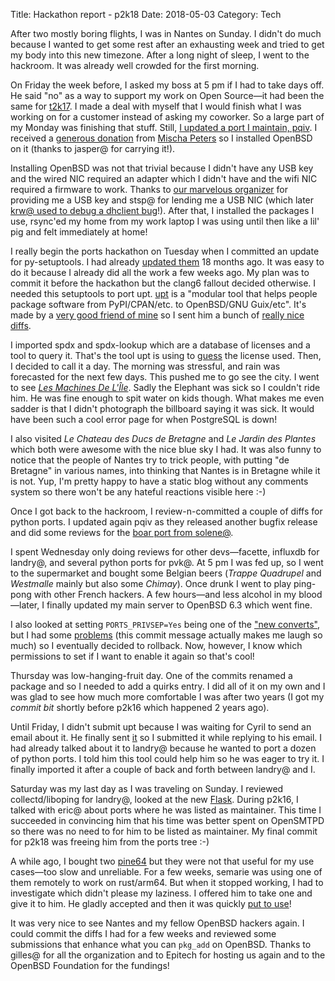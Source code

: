 Title: Hackathon report - p2k18
Date: 2018-05-03
Category: Tech

After two mostly boring flights, I was in Nantes on Sunday. I didn't do much
because I wanted to get some rest after an exhausting week and tried to get my
body into this new timezone. After a long night of sleep, I went to the hackroom.
It was already well crowded for the first morning.

On Friday the week before, I asked my boss at 5 pm if I had to take days off. He said
"no" as a way to support my work on Open Source—it had been the same for
[t2k17](./t2k17.html). I made a deal with myself that I would finish what I was
working on for a customer instead of asking my coworker. So a large part of my
Monday was finishing that stuff. Still, [I updated a port I maintain,
pqiv](https://github.com/openbsd/ports/commit/a322d2ddc88df925eb9c719578e9f6aca0096298).
I received a [generous donation](https://chown.me/iota/dmesg/dmesg-x1.txt) from [Mischa
Peters](https://twitter.com/mischapeters) so I installed OpenBSD on it (thanks
to jasper@ for carrying it!).

Installing OpenBSD was not that trivial because I didn't have any USB key and
the wired NIC required an adapter which I didn't have and the wifi NIC required
a firmware to work. Thanks to [our marvelous
organizer](https://twitter.com/poolporg) for providing me a USB key and stsp@ for
lending me a USB NIC (which later [krw@ used to debug a dhclient
bug](https://undeadly.org/cgi?action=article;sid=20180430190108)!). After that,
I installed the packages I use, rsync'ed my home from my work laptop I was
using until then like a lil' pig and felt immediately at home!

I really begin the ports hackathon on Tuesday when I committed an update for
py-setuptools. I had already [updated them](./b2k16.html) 18 months ago. It was
easy to do it because I already did all the work a few weeks ago. My plan was
to commit it before the hackathon but the clang6 fallout decided otherwise. I
needed this setuptools to port upt. [upt](https://framagit.org/upt) is a
"modular tool that helps people package software from PyPI/CPAN/etc. to
OpenBSD/GNU Guix/etc". It's made by a [very good friend of
mine](https://perso.aquilenet.fr/~steap/) so I sent him a bunch of [really
nice](https://framagit.org/upt/upt-rubygems/commit/ccb5c2c1f9df2c383a02b2297f0354c3692757b4)
[diffs](https://framagit.org/upt/upt-cpan/commit/893ef4aed42a121fb2adb6412dd9c91f81a8e8f0).

I imported spdx and spdx-lookup which are a database of licenses and a tool to
query it. That's the tool upt is using to
[guess](https://framagit.org/upt/upt/blob/master/upt/licenses.py#L702) the
license used. Then, I decided to call it a day. The morning was stressful, and rain was forecasted for the next few days. This pushed me to go see the city. I went to
see [*Les Machines De L'Île*](https://www.lesmachines-nantes.fr/en/). Sadly the
Elephant was sick so I couldn't ride him. He was fine enough to spit water on
kids though. What makes me even sadder is that I didn't photograph the
billboard saying it was sick. It would have been such a cool error page
for when PostgreSQL is down!

I also visited *Le Chateau des Ducs de Bretagne* and *Le Jardin des Plantes*
which both were awesome with the nice blue sky I had. It was also funny to
notice that the people of Nantes try to trick people, with putting "de Bretagne"
in various names, into thinking that Nantes is in Bretagne while it is not.
Yup, I'm pretty happy to have a static blog without any comments system so
there won't be any hateful reactions visible here :-)

Once I got back to the hackroom, I review-n-committed a couple of diffs for
python ports. I updated again pqiv as they released another bugfix release and
did some reviews for the [boar port from solene@](https://undeadly.org/cgi?action=article;sid=20180429101745).

I spent Wednesday only doing reviews for other devs—facette, influxdb for
landry@, and several python ports for pvk@. At 5 pm I was fed up, so I went to
the supermarket and bought some Belgian beers (*Trappe Quadrupel* and
*Westmalle* mainly but also some *Chimay*). Once drunk I went to play ping-pong
with other French hackers. A few hours—and less alcohol in my blood—later, I
finally updated my main server to OpenBSD 6.3 which went fine.

I also looked at setting `PORTS_PRIVSEP=Yes` being one of the ["new
converts"](https://undeadly.org/cgi?action=article;sid=20180429190200), but I
had some [problems](https://marc.info/?l=openbsd-ports-cvs&m=152466817003263&w=2)
(this commit message actually makes me laugh so much) so I eventually decided to
rollback. Now, however, I know which permissions to set if I want to enable it
again so that's cool!

Thursday was low-hanging-fruit day. One of the commits renamed a package and so
I needed to add a quirks entry. I did all of it on my own and I was glad to see
how much more comfortable I was after two years (I got my *commit bit* shortly
before p2k16 which happened 2 years ago).

Until Friday, I didn't submit upt because I was waiting for Cyril to send an
email about it. He finally sent
[it](https://marc.info/?l=openbsd-ports&m=152478073001511&w=2) so I submitted
it while replying to his email. I had already talked about it to landry@
because he wanted to port a dozen of python ports. I told him this tool
could help him so he was eager to try it. I finally imported it after a couple
of back and forth between landry@ and I.

Saturday was my last day as I was traveling on Sunday. I reviewed
collectd/liboping for landry@, looked at the new
[Flask](https://www.palletsprojects.com/blog/flask-1-0-released/). During
p2k16, I talked with eric@ about ports where he was listed as maintainer. This
time I succeeded in convincing him that his time was better spent on OpenSMTPD so
there was no need to for him to be listed as maintainer. My final commit for
p2k18 was freeing him from the ports tree :-) 

A while ago, I bought two [pine64](./playing-with-the-pine64.html) but they
were not that useful for my use cases—too slow and unreliable. For a few weeks,
semarie was using one of them remotely to work on rust/arm64. But when it
stopped working, I had to investigate which didn't please my laziness. I offered
him to take one and give it to him. He gladly accepted and then it was quickly [put to
use](https://marc.info/?l=openbsd-bugs&m=152526381422932&w=2)!

It was very nice to see Nantes and my fellow OpenBSD hackers again. I could commit
the diffs I had for a few weeks and reviewed some submissions that enhance what
you can `pkg_add` on OpenBSD. Thanks to gilles@ for all the organization and to
Epitech for hosting us again and to the OpenBSD Foundation for the fundings!





